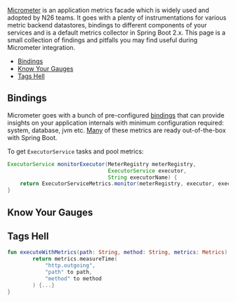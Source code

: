 [Micrometer](https://micrometer.io/) is an application metrics facade which is widely used and adopted by N26 teams.
It goes with a plenty of instrumentations for various metric backend datastores, bindings to different components of your services and is a default metrics collector in Spring Boot 2.x.
This page is a small collection of findings and pitfalls you may find useful during Micrometer integration. 

* [Bindings](#bindings)
* [Know Your Gauges](#know-your-gauges)
* [Tags Hell](#tags-hell)

## Bindings

Micrometer goes with a bunch of pre-configured [bindings](https://github.com/micrometer-metrics/micrometer/tree/master/micrometer-core/src/main/java/io/micrometer/core/instrument/binder)
that can provide insights on your application internals with minimum configuration required: system, database, jvm etc. 
[Many](https://docs.spring.io/spring-boot/docs/current/reference/htmlsingle/#production-ready-metrics-meter) of these metrics are ready out-of-the-box with Spring Boot.

To get `ExecutorService` tasks and pool metrics:
```java
ExecutorService monitorExecutor(MeterRegistry meterRegistry, 
								ExecutorService executor, 
								String executorName) {
    return ExecutorServiceMetrics.monitor(meterRegistry, executor, executorName);
}
```

## Know Your Gauges

## Tags Hell

```kotlin
fun executeWithMetrics(path: String, method: String, metrics: Metrics): Try<Response<T>> {
        return metrics.measureTime(
            "http.outgoing",
            "path" to path,
            "method" to method
        ) {...}
}
```